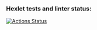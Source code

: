 ### Hexlet tests and linter status:
[![Actions Status](https://github.com/irinata/fullstack-javascript-project-46/actions/workflows/hexlet-check.yml/badge.svg)](https://github.com/irinata/fullstack-javascript-project-46/actions)